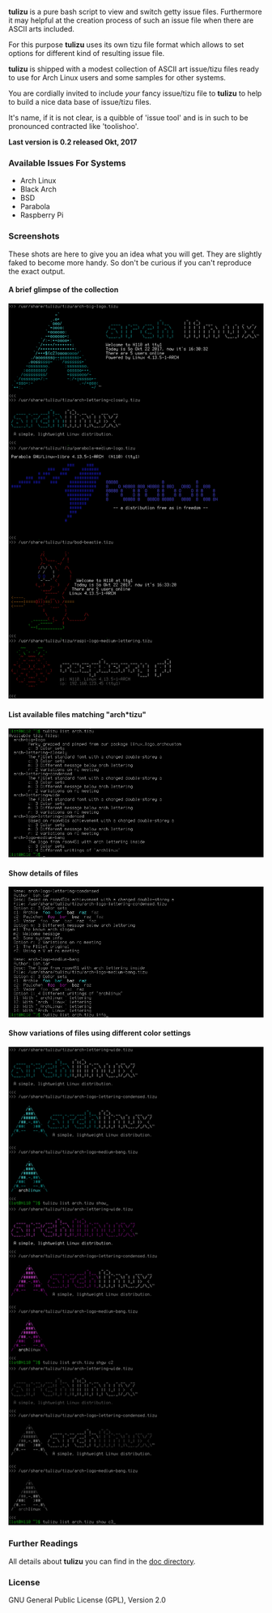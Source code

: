 **tulizu** is a pure bash script to view and switch getty issue files.
Furthermore it may helpful at the creation process of such an issue file when
there are ASCII arts included.

For this purpose **tulizu** uses its own tizu file format which allows to set
options for different kind of resulting issue file.

**tulizu** is shipped with a modest collection of ASCII art issue/tizu files
ready to use for Arch Linux users and some samples for other systems.

You are cordially invited to include _your_ fancy issue/tizu file to **tulizu**
to help to build a nice data base of issue/tizu files.

It's name, if it is not clear, is a quibble of 'issue tool' and is in such to be
pronounced contracted like 'toolishoo'.

**Last version is 0.2 released Okt, 2017**

### Available Issues For Systems

  - Arch Linux
  - Black Arch
  - BSD
  - Parabola
  - Raspberry Pi

### Screenshots

These shots are here to give you an idea what you will get. They are slightly
faked to become more handy. So don't be curious if you can't reproduce the exact
output.

#### A brief glimpse of the collection
![Brief Glimpse](brief-glimpse-collection.png)

#### List available files matching "arch*tizu"
![List Files](list-arch-tizu.png)

#### Show details of files
![List Info](list-tizu-info.png)

#### Show variations of files using different color settings
![Variations](show-variations.png)

### Further Readings

All details about **tulizu** you can find in the [doc directory](https://github.com/loh-tar/tulizu/tree/master/doc).

### License

GNU General Public License (GPL), Version 2.0
